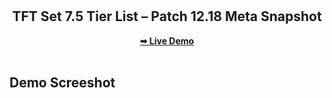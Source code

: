 <div align="center">
  

  <br />
  <br />
  

  <h2 align="center">TFT Set 7.5 Tier List – Patch 12.18 Meta Snapshot</h2>
  <a  href="https://mo-tft.vercel.app/"><strong>➥ Live Demo</strong></a>

</div>

<br />


 ## Demo Screeshot
<div align="center">
 <img src="https://i.ibb.co/YPcw41D/screencapture-mo-tft-vercel-app-2022-09-18-15-45-33.png" alt=""Mobile Demo"" />
</div>
